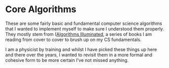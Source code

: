 
# Core Algorithms #

These are some fairly basic and fundamental computer science
algorithms that I wanted to implement myself to make sure I understood
them properly.  They mostly stem from ([Algorithms
Illuminated](https://www.algorithmsilluminated.org), a series of books
I am reading from cover to cover to brush up on my CS fundamentals.

I am a physicist by training and whilst I have picked these things up
here and there over the years, I wanted to revisit them in a more
formal and cohesive form to be more certain I've not missed anything.
